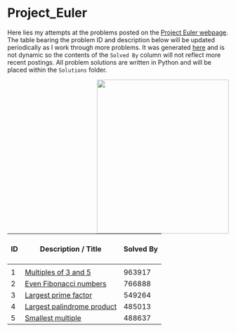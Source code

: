 # Project_Euler
Here lies my attempts at the problems posted on the [Project Euler webpage](https://projecteuler.net/archives). The table bearing the problem ID and description below will be updated periodically as I work through more problems. It was generated [here](https://tabletomarkdown.com/convert-website-table-to-markdown/) and is not dynamic so the contents of the `Solved By` column will not reflect more recent postings. All problem solutions are written in Python and will be placed within the `Solutions` folder.

<img align="right" width="300" height="350" src="https://projecteuler.net/images/euler_portrait.png">

| <br>**ID**<br><br> | Description / Title                                                                                                         | Solved By |
| ------------------ | --------------------------------------------------------------------------------------------------------------------------- | --------- |
|  |
| 1                  | [Multiples of 3 and 5](https://projecteuler.net/problem=1 "Published on Friday, 5th October 2001, 06:00 pm")                | 963917    |
| 2                  | [Even Fibonacci numbers](https://projecteuler.net/problem=2 "Published on Friday, 19th October 2001, 06:00 pm")             | 766888    |
| 3                  | [Largest prime factor](https://projecteuler.net/problem=3 "Published on Friday, 2nd November 2001, 06:00 pm")               | 549264    |
| 4                  | [Largest palindrome product](https://projecteuler.net/problem=4 "Published on Friday, 16th November 2001, 06:00 pm")        | 485013    |
| 5                  | [Smallest multiple](https://projecteuler.net/problem=5 "Published on Friday, 30th November 2001, 06:00 pm")                 | 488637    |
<!--
| 6                  | [Sum square difference](https://projecteuler.net/problem=6 "Published on Friday, 14th December 2001, 06:00 pm")             | 491664    |
| 7                  | [10001st prime](https://projecteuler.net/problem=7 "Published on Friday, 28th December 2001, 06:00 pm")                     | 419967    |
| 8                  | [Largest product in a series](https://projecteuler.net/problem=8 "Published on Friday, 11th January 2002, 06:00 pm")        | 350641    |
| 9                  | [Special Pythagorean triplet](https://projecteuler.net/problem=9 "Published on Friday, 25th January 2002, 06:00 pm")        | 356135    |
| 10                 | [Summation of primes](https://projecteuler.net/problem=10 "Published on Friday, 8th February 2002, 06:00 pm")               | 325812    |
| 11                 | [Largest product in a grid](https://projecteuler.net/problem=11 "Published on Friday, 22nd February 2002, 06:00 pm")        | 232597    |
| 12                 | [Highly divisible triangular number](https://projecteuler.net/problem=12 "Published on Friday, 8th March 2002, 06:00 pm")   | 219348    |
| 13                 | [Large sum](https://projecteuler.net/problem=13 "Published on Friday, 22nd March 2002, 06:00 pm")                           | 224522    |
| 14                 | [Longest Collatz sequence](https://projecteuler.net/problem=14 "Published on Friday, 5th April 2002, 06:00 pm")             | 224873    |
| 15                 | [Lattice paths](https://projecteuler.net/problem=15 "Published on Friday, 19th April 2002, 06:00 pm")                       | 185110    |
| 16                 | [Power digit sum](https://projecteuler.net/problem=16 "Published on Friday, 3rd May 2002, 06:00 pm")                        | 227237    |
| 17                 | [Number letter counts](https://projecteuler.net/problem=17 "Published on Friday, 17th May 2002, 06:00 pm")                  | 149658    |
| 18                 | [Maximum path sum I](https://projecteuler.net/problem=18 "Published on Friday, 31st May 2002, 06:00 pm")                    | 143133    |
| 19                 | [Counting Sundays](https://projecteuler.net/problem=19 "Published on Friday, 14th June 2002, 06:00 pm")                     | 133016    |
| 20                 | [Factorial digit sum](https://projecteuler.net/problem=20 "Published on Friday, 21st June 2002, 06:00 pm")                  | 196467    |
| 21                 | [Amicable numbers](https://projecteuler.net/problem=21 "Published on Friday, 5th July 2002, 06:00 pm")                      | 144481    |
| 22                 | [Names scores](https://projecteuler.net/problem=22 "Published on Friday, 19th July 2002, 06:00 pm")                         | 132474    |
| 23                 | [Non-abundant sums](https://projecteuler.net/problem=23 "Published on Friday, 2nd August 2002, 06:00 pm")                   | 102347    |
| 24                 | [Lexicographic permutations](https://projecteuler.net/problem=24 "Published on Friday, 16th August 2002, 06:00 pm")         | 112945    |
| 25                 | [1000-digit Fibonacci number](https://projecteuler.net/problem=25 "Published on Friday, 30th August 2002, 06:00 pm")        | 153557    |
| 26                 | [Reciprocal cycles](https://projecteuler.net/problem=26 "Published on Friday, 13th September 2002, 06:00 pm")               | 82291     |
| 27                 | [Quadratic primes](https://projecteuler.net/problem=27 "Published on Friday, 27th September 2002, 06:00 pm")                | 85668     |
| 28                 | [Number spiral diagonals](https://projecteuler.net/problem=28 "Published on Friday, 11th October 2002, 06:00 pm")           | 106485    |
| 29                 | [Distinct powers](https://projecteuler.net/problem=29 "Published on Friday, 25th October 2002, 06:00 pm")                   | 103705    |
| 30                 | [Digit fifth powers](https://projecteuler.net/problem=30 "Published on Friday, 8th November 2002, 06:00 pm")                | 108343    |
| 31                 | [Coin sums](https://projecteuler.net/problem=31 "Published on Friday, 22nd November 2002, 06:00 pm")                        | 83434     |
| 32                 | [Pandigital products](https://projecteuler.net/problem=32 "Published on Friday, 6th December 2002, 06:00 pm")               | 69697     |
| 33                 | [Digit cancelling fractions](https://projecteuler.net/problem=33 "Published on Friday, 20th December 2002, 06:00 pm")       | 70165     |
| 34                 | [Digit factorials](https://projecteuler.net/problem=34 "Published on Friday, 3rd January 2003, 06:00 pm")                   | 92647     |
| 35                 | [Circular primes](https://projecteuler.net/problem=35 "Published on Friday, 17th January 2003, 06:00 pm")                   | 83033     |
| 36                 | [Double-base palindromes](https://projecteuler.net/problem=36 "Published on Friday, 31st January 2003, 06:00 pm")           | 87195     |
| 37                 | [Truncatable primes](https://projecteuler.net/problem=37 "Published on Friday, 14th February 2003, 06:00 pm")               | 72010     |
| 38                 | [Pandigital multiples](https://projecteuler.net/problem=38 "Published on Friday, 28th February 2003, 06:00 pm")             | 61519     |
| 39                 | [Integer right triangles](https://projecteuler.net/problem=39 "Published on Friday, 14th March 2003, 06:00 pm")             | 71600     |
| 40                 | [Champernowne's constant](https://projecteuler.net/problem=40 "Published on Friday, 28th March 2003, 06:00 pm")             | 78446     |
| 41                 | [Pandigital prime](https://projecteuler.net/problem=41 "Published on Friday, 11th April 2003, 06:00 pm")                    | 66541     |
| 42                 | [Coded triangle numbers](https://projecteuler.net/problem=42 "Published on Friday, 25th April 2003, 06:00 pm")              | 72823     |
| 43                 | [Sub-string divisibility](https://projecteuler.net/problem=43 "Published on Friday, 9th May 2003, 06:00 pm")                | 58271     |
| 44                 | [Pentagon numbers](https://projecteuler.net/problem=44 "Published on Friday, 23rd May 2003, 06:00 pm")                      | 56952     |
| 45                 | [Triangular, pentagonal, and hexagonal](https://projecteuler.net/problem=45 "Published on Friday, 6th June 2003, 06:00 pm") | 69488     |
| 46                 | [Goldbach's other conjecture](https://projecteuler.net/problem=46 "Published on Friday, 20th June 2003, 06:00 pm")          | 60032     |
| 47                 | [Distinct primes factors](https://projecteuler.net/problem=47 "Published on Friday, 4th July 2003, 06:00 pm")               | 56445     |
| 48                 | [Self powers](https://projecteuler.net/problem=48 "Published on Friday, 18th July 2003, 06:00 pm")                          | 110557    |
| 49                 | [Prime permutations](https://projecteuler.net/problem=49 "Published on Friday, 1st August 2003, 06:00 pm")                  | 56365     |
| 50                 | [Consecutive prime sum](https://projecteuler.net/problem=50 "Published on Friday, 15th August 2003, 06:00 pm")              | 60931     |
| 51  | [Prime digit replacements](https://projecteuler.net/problem=51 "Published on Friday, 29th August 2003, 06:00 pm")                | 32519 |
| 52  | [Permuted multiples](https://projecteuler.net/problem=52 "Published on Friday, 12th September 2003, 06:00 pm")                   | 63595 |
| 53  | [Combinatoric selections](https://projecteuler.net/problem=53 "Published on Friday, 26th September 2003, 06:00 pm")              | 57425 |
| 54  | [Poker hands](https://projecteuler.net/problem=54 "Published on Friday, 10th October 2003, 06:00 pm")                            | 34807 |
| 55  | [Lychrel numbers](https://projecteuler.net/problem=55 "Published on Friday, 24th October 2003, 06:00 pm")                        | 52288 |
| 56  | [Powerful digit sum](https://projecteuler.net/problem=56 "Published on Friday, 7th November 2003, 06:00 pm")                     | 56699 |
| 57  | [Square root convergents](https://projecteuler.net/problem=57 "Published on Friday, 21st November 2003, 06:00 pm")               | 40174 |
| 58  | [Spiral primes](https://projecteuler.net/problem=58 "Published on Friday, 5th December 2003, 06:00 pm")                          | 38777 |
| 59  | [XOR decryption](https://projecteuler.net/problem=59 "Published on Friday, 19th December 2003, 06:00 pm")                        | 39887 |
| 60  | [Prime pair sets](https://projecteuler.net/problem=60 "Published on Friday, 2nd January 2004, 06:00 pm")                         | 25458 |
| 61  | [Cyclical figurate numbers](https://projecteuler.net/problem=61 "Published on Friday, 16th January 2004, 06:00 pm")              | 24298 |
| 62  | [Cubic permutations](https://projecteuler.net/problem=62 "Published on Friday, 30th January 2004, 06:00 pm")                     | 30110 |
| 63  | [Powerful digit counts](https://projecteuler.net/problem=63 "Published on Friday, 13th February 2004, 06:00 pm")                 | 41781 |
| 64  | [Odd period square roots](https://projecteuler.net/problem=64 "Published on Friday, 27th February 2004, 06:00 pm")               | 21072 |
| 65  | [Convergents of e](https://projecteuler.net/problem=65 "Published on Friday, 12th March 2004, 06:00 pm")                         | 28720 |
| 66  | [Diophantine equation](https://projecteuler.net/problem=66 "Published on Friday, 26th March 2004, 06:00 pm")                     | 18689 |
| 67  | [Maximum path sum II](https://projecteuler.net/problem=67 "Published on Friday, 9th April 2004, 06:00 pm")                       | 93969 |
| 68  | [Magic 5-gon ring](https://projecteuler.net/problem=68 "Published on Friday, 23rd April 2004, 06:00 pm")                         | 19781 |
| 69  | [Totient maximum](https://projecteuler.net/problem=69 "Published on Friday, 7th May 2004, 06:00 pm")                             | 33425 |
| 70  | [Totient permutation](https://projecteuler.net/problem=70 "Published on Friday, 21st May 2004, 06:00 pm")                        | 21235 |
| 71  | [Ordered fractions](https://projecteuler.net/problem=71 "Published on Friday, 4th June 2004, 06:00 pm")                          | 28109 |
| 72  | [Counting fractions](https://projecteuler.net/problem=72 "Published on Friday, 18th June 2004, 06:00 pm")                        | 21313 |
| 73  | [Counting fractions in a range](https://projecteuler.net/problem=73 "Published on Friday, 2nd July 2004, 06:00 pm")              | 23994 |
| 74  | [Digit factorial chains](https://projecteuler.net/problem=74 "Published on Friday, 16th July 2004, 06:00 pm")                    | 25622 |
| 75  | [Singular integer right triangles](https://projecteuler.net/problem=75 "Published on Friday, 30th July 2004, 06:00 pm")          | 17043 |
| 76  | [Counting summations](https://projecteuler.net/problem=76 "Published on Friday, 13th August 2004, 06:00 pm")                     | 27450 |
| 77  | [Prime summations](https://projecteuler.net/problem=77 "Published on Friday, 27th August 2004, 06:00 pm")                        | 18192 |
| 78  | [Coin partitions](https://projecteuler.net/problem=78 "Published on Friday, 10th September 2004, 06:00 pm")                      | 15940 |
| 79  | [Passcode derivation](https://projecteuler.net/problem=79 "Published on Friday, 17th September 2004, 06:00 pm")                  | 39802 |
| 80  | [Square root digital expansion](https://projecteuler.net/problem=80 "Published on Friday, 8th October 2004, 06:00 pm")           | 18903 |
| 81  | [Path sum: two ways](https://projecteuler.net/problem=81 "Published on Friday, 22nd October 2004, 06:00 pm")                     | 33121 |
| 82  | [Path sum: three ways](https://projecteuler.net/problem=82 "Published on Friday, 5th November 2004, 06:00 pm")                   | 20174 |
| 83  | [Path sum: four ways](https://projecteuler.net/problem=83 "Published on Friday, 19th November 2004, 06:00 pm")                   | 17258 |
| 84  | [Monopoly odds](https://projecteuler.net/problem=84 "Published on Friday, 3rd December 2004, 06:00 pm")                          | 11885 |
| 85  | [Counting rectangles](https://projecteuler.net/problem=85 "Published on Friday, 17th December 2004, 06:00 pm")                   | 23631 |
| 86  | [Cuboid route](https://projecteuler.net/problem=86 "Published on Friday, 7th January 2005, 06:00 pm")                            | 11944 |
| 87  | [Prime power triples](https://projecteuler.net/problem=87 "Published on Friday, 21st January 2005, 06:00 pm")                    | 19931 |
| 88  | [Product-sum numbers](https://projecteuler.net/problem=88 "Published on Friday, 4th February 2005, 06:00 pm")                    | 9411  |
| 89  | [Roman numerals](https://projecteuler.net/problem=89 "Published on Friday, 18th February 2005, 06:00 pm")                        | 20321 |
| 90  | [Cube digit pairs](https://projecteuler.net/problem=90 "Published on Friday, 4th March 2005, 06:00 pm")                          | 10531 |
| 91  | [Right triangles with integer coordinates](https://projecteuler.net/problem=91 "Published on Friday, 18th March 2005, 06:00 pm") | 14614 |
| 92  | [Square digit chains](https://projecteuler.net/problem=92 "Published on Friday, 1st April 2005, 06:00 pm")                       | 40197 |
| 93  | [Arithmetic expressions](https://projecteuler.net/problem=93 "Published on Friday, 15th April 2005, 06:00 pm")                   | 11042 |
| 94  | [Almost equilateral triangles](https://projecteuler.net/problem=94 "Published on Friday, 29th April 2005, 06:00 pm")             | 11562 |
| 95  | [Amicable chains](https://projecteuler.net/problem=95 "Published on Friday, 13th May 2005, 06:00 pm")                            | 13450 |
| 96  | [Su Doku](https://projecteuler.net/problem=96 "Published on Friday, 27th May 2005, 06:00 pm")                                    | 16213 |
| 97  | [Large non-Mersenne prime](https://projecteuler.net/problem=97 "Published on Friday, 10th June 2005, 06:00 pm")                  | 41969 |
| 98  | [Anagramic squares](https://projecteuler.net/problem=98 "Published on Friday, 17th June 2005, 06:00 pm")                         | 10633 |
| 99  | [Largest exponential](https://projecteuler.net/problem=99 "Published on Friday, 1st July 2005, 06:00 pm")                        | 29331 |
| 100 | [Arranged probability](https://projecteuler.net/problem=100 "Published on Friday, 15th July 2005, 06:00 pm")                     | 15374 |

-->

